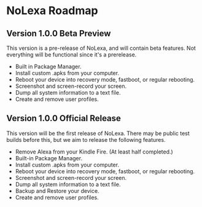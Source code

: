 # NoLexa Roadmap


## Version 1.0.0 Beta Preview
This version is a pre-release of NoLexa, and will contain beta features. Not everything will be functional since it's a prerelease.

- Built in Package Manager.
- Install custom .apks from your computer.
- Reboot your device into recovery mode, fastboot, or regular rebooting.
- Screenshot and screen-record your screen.
- Dump all system information to a text file.
- Create and remove user profiles.


## Version 1.0.0 Official Release
This version will be the first release of NoLexa. There may be public test builds before this, but we aim to release the following features.

- Remove Alexa from your Kindle Fire. (At least half completed.)
- Built-in Package Manager.
- Install custom .apks from your computer.
- Reboot your device into recovery mode, fastboot, or regular rebooting.
- Screenshot and screen-record your screen.
- Dump all system information to a text file.
- Backup and Restore your device.
- Create and remove user profiles.





